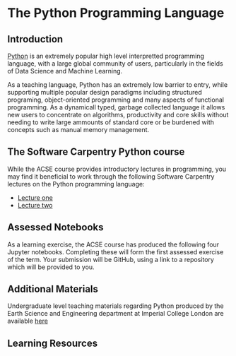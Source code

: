 # The Python Programming Language

## Introduction

[Python](https://www.python.org) is an extremely popular high level interpretted programming language, with a large global community of users, particularly in the fields of Data Science and Machine Learning.

As a teaching language, Python has an extremely low barrier to entry, while supporting multiple popular design paradigms including structured programing, object-oriented programming and many aspects of functional programming. As a dynamicall typed, garbage collected language it allows new users to concentrate on algorithms, productivity and core skills without needing to write large ammounts of standard core or be burdened with concepts such as manual memory management.

## The Software Carpentry Python course

While the ACSE course provides introductory lectures in programming, you may find it beneficial to work through the following Software Carpentry lectures on the Python programming language:

- [Lecture one](http://swcarpentry.github.io/python-novice-inflammation)
- [Lecture two](http://swcarpentry.github.io/python-novice-gapminder)

## Assessed Notebooks

As a learning exercise, the ACSE course has produced the following four Jupyter notebooks. Completing these will form the first assessed exercise of the term. Your submission will be GitHub, using a link to a repository which will be provided to you.

## Additional Materials

Undergraduate level teaching materials regarding Python produced by the Earth Science and Engineering department at Imperial College London are available [here](https://primer-computational-mathematics.github.io/book/coding/intro.html)

## Learning Resources


